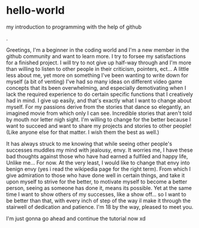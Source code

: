 # hello-world
my introduction to programming with the help of github

.

Greetings, I'm a beginner in the coding world and I'm a new member in the github community and want to learn more. I try to forsee my satisfactions for a finished project. I will try to not give up half-way through and I'm more than willing to listen to other people in their criticism, pointers, ect...
A little less about me, yet more on something I've been wanting to write down for myself (a bit of venting) I've had so many ideas on different video game concepts that its been overwhelming, and especially demotivating when I lack the required experience to do certain specific functions that I creatively had in mind. I give up easily, and that's exactly what I want to change about myself. For my passions derive from the stories that dance so elegantly, an imagined movie from which only I can see. Incredible stories that aren't told by mouth nor letter nigh sight. I'm willing to change for the better because I want to succeed and want to share my projects and stories to other people! (Like anyone else for that matter. I wish them the best as well.)

It has always struck to me knowing that while seeing other people's successes muddles my mind with jealousy, envy. It worries me, I have these bad thoughts against those who have had earned a fulfiled and happy life, Unlike me... For now. At the very least, I would like to change that envy into benign envy (yes i read the wikipedia page for the right term). From which I give admiration to those who have done well in certain things, and take it upon myself to strive for the better, to motivate myself to become a better person, seeing as someone has done it, means its possible.
Yet at the same time I want to show others of my successes, like a show off... so I want to be better than that, with every inch of step of the way il make it through the stairwell of dedication and patience. 
I'm 18 by the way, pleased to meet you. 

I'm just gonna go ahead and continue the tutorial now xd
